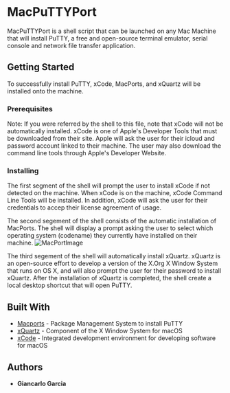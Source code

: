 # MacPuTTYPort
MacPuTTYPort is a shell script that can be launched on any Mac Machine that will install PuTTY, a free and open-source terminal emulator, serial console and network file transfer application. 

## Getting Started
To successfully install PuTTY, xCode, MacPorts, and xQuartz will be installed onto the machine.

### Prerequisites
Note: If you were referred by the shell to this file, note that xCode will not be automatically installed. xCode is one of Apple's Developer Tools that must be downloaded from their site. Apple will ask the user for their icloud and password account linked to their machine. The user may also download the command line tools through Apple's Developer Website. 

### Installing
The first segment of the shell will prompt the user to install xCode if not detected on the machine. When xCode is on the machine, xCode Command Line Tools will be installed. In addition, xCode will ask the user for their credentials to accep their license agreement of usage. 

The second segement of the shell consists of the automatic installation of MacPorts. The shell will display a prompt asking the user to select which operating system (codename) they currently have installed on their machine. 
![MacPortImage](https://github.com/ggiande/putty-example/blob/assets/macports.png?raw=true)

The third segement of the shell will automatically install xQuartz. xQuartz is an open-source effort to develop a version of the X.Org X Window System that runs on OS X, and will also prompt the user for their password to install xQuartz. After the installation of xQuartz is completed, the shell create a local desktop shortcut that will open PuTTY.

## Built With
* [Macports](https://www.macports.org/install.php) - Package Management System to install PuTTY
* [xQuartz](https://www.xquartz.org/) - Component of the X Window System for macOS
* [xCode](https://developer.apple.com/xcode/) - Integrated development environment for developing software for macOS

## Authors
* **Giancarlo Garcia** 
